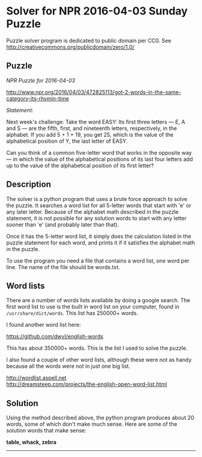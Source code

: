 Solver for NPR 2016-04-03 Sunday Puzzle
=======================================

Puzzle solver program is dedicated to public domain per CC0.
See http://creativecommons.org/publicdomain/zero/1.0/

Puzzle
------

_NPR Puzzle for 2016-04-03_

http://www.npr.org/2016/04/03/472825113/got-2-words-in-the-same-category-its-rhymin-time

_Statement:_

Next week's challenge: Take the word EASY:
Its first three letters — E, A and S — are the fifth, first, and nineteenth
letters, respectively, in the alphabet. If you add 5 + 1 + 19, you get 25,
which is the value of the alphabetical position of Y, the last letter of
EASY.

Can you think of a common five-letter word that works in the opposite
way — in which the value of the alphabetical positions of its last four
letters add up to the value of the alphabetical position of its first
letter?

Description
-----------

The solver is a python program that uses a brute force approach to solve
the puzzle.  It searches a word list for all 5-letter words that start with
'e' or any later letter.  Because of the alphabet math described in the
puzzle statement, it is not possible for any solution words to start with
any letter sooner than 'e' (and probably later than that).

Once it has the 5-letter word list, it simply does the calculation listed
in the puzzle statement for each word, and prints it if it satisfies the
alphabet math in the puzzle.

To use the program you need a file that contains a word list, one word per
line.  The name of the file should be words.txt.

Word lists
----------

There are a number of words lists available by doing a google search.  The
first word list to use is the built in word list on your computer, found
in `/usr/share/dict/words`.  This list has 250000+ words.

I found another word list here:

https://github.com/dwyl/english-words

This has about 350000+ words.  This is the list I used to solve the puzzle.

I also found a couple of other word lists, although these were not as
handy because all the words were not in just one big list.

http://wordlist.aspell.net  
http://dreamsteep.com/projects/the-english-open-word-list.html

Solution
--------

Using the method described above, the python program produces about 20
words, some of which don't make much sense.  Here are some of the solution
words that make sense:

**table, whack, zebra**

* * *
